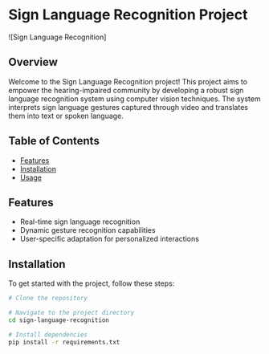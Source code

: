 # Sign Language Recognition Project

![Sign Language Recognition]

## Overview

Welcome to the Sign Language Recognition project! This project aims to empower the hearing-impaired community by developing a robust sign language recognition system using computer vision techniques. The system interprets sign language gestures captured through video and translates them into text or spoken language.

## Table of Contents

- [Features](#features)
- [Installation](#installation)
- [Usage](#usage)

## Features

- Real-time sign language recognition
- Dynamic gesture recognition capabilities
- User-specific adaptation for personalized interactions

## Installation

To get started with the project, follow these steps:

```bash
# Clone the repository

# Navigate to the project directory
cd sign-language-recognition

# Install dependencies
pip install -r requirements.txt
